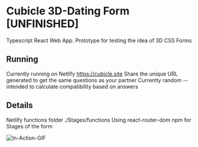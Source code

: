 # Cubicle 3D-Dating Form [UNFINISHED]
Typescript React Web App.
  Prototype for testing the idea of 3D CSS Forms
## Running
  Currently running on Netlify https://cubicle.site
  Share the unique URL generated to get the same questions as your partner
  Currently random --intended to calculate compatibility based on answers
## Details
  Netlify functions folder ./Stages/functions
  Using react-router-dom npm for Stages of the form
  

![In-Action-GIF](https://github.com/user-attachments/assets/99e0776b-9022-4218-9c06-675f524fa632)
